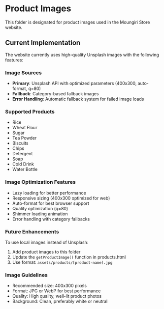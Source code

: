 # Product Images

This folder is designated for product images used in the Moungiri Store website.

## Current Implementation

The website currently uses high-quality Unsplash images with the following features:

### Image Sources
- **Primary**: Unsplash API with optimized parameters (400x300, auto-format, q=80)
- **Fallback**: Category-based fallback images
- **Error Handling**: Automatic fallback system for failed image loads

### Supported Products
- Rice
- Wheat Flour  
- Sugar
- Tea Powder
- Biscuits
- Chips
- Detergent
- Soap
- Cold Drink
- Water Bottle

### Image Optimization Features
- Lazy loading for better performance
- Responsive sizing (400x300 optimized for web)
- Auto-format for best browser support
- Quality optimization (q=80)
- Shimmer loading animation
- Error handling with category fallbacks

### Future Enhancements
To use local images instead of Unsplash:
1. Add product images to this folder
2. Update the `getProductImage()` function in products.html
3. Use format: `assets/products/[product-name].jpg`

### Image Guidelines
- Recommended size: 400x300 pixels
- Format: JPG or WebP for best performance
- Quality: High quality, well-lit product photos
- Background: Clean, preferably white or neutral